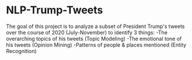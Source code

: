 # NLP-Trump-Tweets
The goal of this project is to analyze a subset of President Trump's tweets over the course of 2020 (July-November) to identify 3 things: -The overarching topics of his tweets (Topic Modeling) -The emotional tone of his tweets (Opinion Mining) -Patterns of people &amp; places mentioned (Entity Recognition)
